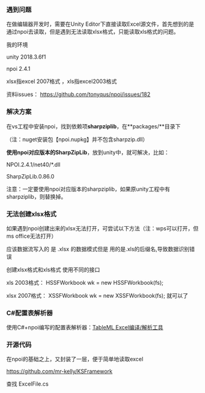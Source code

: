

### 遇到问题

在做编辑器开发时，需要在Unity Editor下直接读取Excel源文件，首先想到的是通过npoi去读取，但是遇到无法读取xlsx格式，只能读取xls格式的问题。



我的环境

unity 2018.3.6f1

npoi 2.4.1

xlsx指excel 2007格式 ，xls指excel2003格式

资料issues： https://github.com/tonyqus/npoi/issues/182



### 解决方案

在vs工程中安装npoi，找到依赖项**sharpziplib**，在**packages/**目录下

（注：nuget安装包【npoi.nupkg】并不包含sharpzip.dll）

**使用npoi对应版本的SharpZipLib**，放到unity中，就可解决，比如：

NPOI.2.4.1/net40/*.dll

SharpZipLib.0.86.0

注意：一定要使用npoi对应版本的sharpziplib，如果原unity工程中有sharpziplib，则替换掉。



### 无法创建xlsx格式

如果遇到npoi创建出来的xlsx无法打开，可尝试以下方法（注：wps可以打开，但ms office无法打开）

应该数据流写入的 是 .xlsx 的数据模式但是 用的是.xls的后缀名,导致数据识别错误



创建xlsx格式和xls格式 使用不同的接口

xls 2003格式：   HSSFWorkbook wk = new HSSFWorkbook(fs);

xlsx 2007格式： XSSFWorkbook wk = new XSSFWorkbook(fs); 就可以了



### C#配置表解析器

使用C#+npoi编写的配置表解析器：[TableML Excel编译/解析工具](https://www.cnblogs.com/zhaoqingqing/p/7440980.html)



### 开源代码

在npoi的基础之上，又封装了一层，便于简单地读取excel

<https://github.com/mr-kelly/KSFramework>

查找 ExcelFile.cs

